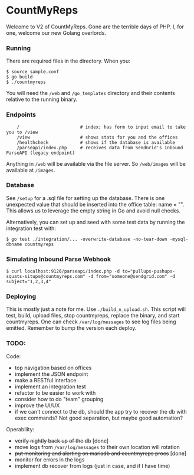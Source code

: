 CountMyReps
===========
Welcome to V2 of CountMyReps. Gone are the terrible days of PHP. I, for one, welcome our new Golang overlords.

### Running
There are required files in the directory. When you:
```
$ source sample.conf
$ go build
$ ./countmyreps
```
You will need the `/web` and `/go_templates` directory and their contents relative to the running binary.

### Endpoints
```
    /                       # index; has form to input email to take you to /view
	/view                   # shows stats for you and the offices
	/healthcheck            # shows if the database is available
	/parseapi/index.php     # receives data from SendGrid's Inbound ParseAPI (legacy endpoint)
```
Anything in `/web` will be available via the file server. So `/web/images` will be available at `/images`.

### Database
See `/setup` for a .sql file for setting up the database. There is one unexpected value that should be inserted into the office table: name = "". This allows us to leverage the empty string in Go and avoid null checks.

Alternatively, you can set up and seed with some test data by running the integration test with:

`$ go test ./integration/... -overwrite-database -no-tear-down -mysql-dbname countmyreps`

### Simulating Inbound Parse Webhook
```
$ curl localhost:9126/parseapi/index.php -d to="pullups-pushups-squats-situps@countmyreps.com" -d from="someone@sendgrid.com" -d subject="1,2,3,4"
```

### Deploying
This is mostly just a note for me. Use `./build_n_upload.sh`.
This script will test, build, upload files, stop countmyreps, replace the binary, and start countmyreps.
One can check `/var/log/messages` to see log files being emitted. Remember to bump the version each deploy.

### TODO:

Code:
- top navigation based on offices
- implement the JSON endpoint
- make a RESTful interface
- implement an integration test
- refactor to be easier to work with
- consider how to do "team" grouping
- improve the UI/UX
- if we can't connect to the db, should the app try to recover the db with exec commands? Not good separation, but maybe good automation?

Operability:
- ~~verify nightly back up of the db~~ [done]
- move logs from `/var/log/messages` to their own location will rotation
- ~~put monitoring and alerting on mariadb and countmyreps procs~~ [done]
- monitor for errors in the logs
- implement db recover from logs (just in case, and if I have time)